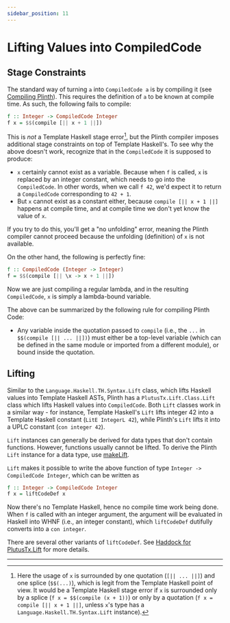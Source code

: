 ```yaml
---
sidebar_position: 11
---
```


# Lifting Values into CompiledCode

## Stage Constraints

The standard way of turning `a` into `CompiledCode a` is by compiling it (see [Compiling Plinth](./compiling-plinth.md)).
This requires the definition of `a` to be known at compile time.
As such, the following fails to compile:


```haskell
f :: Integer -> CompiledCode Integer
f x = $$(compile [|| x + 1 ||])
```

This is _not_ a Template Haskell stage error[^1], but the Plinth compiler imposes additional stage constraints on top of Template Haskell's.
To see why the above doesn't work, recognize that in the `CompiledCode` it is supposed to produce:
- `x` certainly cannot exist as a variable.
  Because when `f` is called, `x` is replaced by an integer constant, which needs to go into the `CompiledCode`.
  In other words, when we call `f 42`, we'd expect it to return a `CompiledCode` corresponding to `42 + 1`.
- But `x` cannot exist as a constant either, because `compile [|| x + 1 ||]` happens at compile time, and at compile time we don't yet know the value of `x`.

If you try to do this, you'll get a "no unfolding" error, meaning the Plinth compiler cannot proceed because the unfolding (definition) of `x` is not available.

On the other hand, the following is perfectly fine:

```haskell
f :: CompiledCode (Integer -> Integer)
f = $$(compile [|| \x -> x + 1 ||])
```

Now we are just compiling a regular lambda, and in the resulting `CompiledCode`, `x` is simply a lambda-bound variable.

The above can be summarized by the following rule for compiling Plinth Code:
- Any variable inside the quotation passed to `compile` (i.e., the `...` in `$$(compile [|| ... ||])`) must either be a top-level variable (which can be defined in the same module or imported from a different module), or bound inside the quotation.

## Lifting

Similar to the `Language.Haskell.TH.Syntax.Lift` class, which lifts Haskell values into Template Haskell ASTs, Plinth has a `PlutusTx.Lift.Class.Lift` class which lifts Haskell values into `CompiledCode`.
Both `Lift` classes work in a similar way - for instance, Template Haskell's `Lift` lifts integer 42 into a Template Haskell constant (`LitE IntegerL 42`), while Plinth's `Lift` lifts it into a UPLC constant (`con integer 42`).

`Lift` instances can generally be derived for data types that don't contain functions.
However, functions usually cannot be lifted.
To derive the Plinth `Lift` instance for a data type, use [makeLift](https://plutus.cardano.intersectmbo.org/haddock/latest/plutus-tx/PlutusTx-Lift-TH.html#v:makeLift).

`Lift` makes it possible to write the above function of type `Integer -> CompiledCode Integer`, which can be written as

```haskell
f :: Integer -> CompiledCode Integer
f x = liftCodeDef x
```

Now there's no Template Haskell, hence no compile time work being done.
When `f` is called with an integer argument, the argument will be evaluated in Haskell into WHNF (i.e., an integer constant), which `liftCodeDef` dutifully converts into a `con integer`.

There are several other variants of `liftCodeDef`.
See [Haddock for PlutusTx.Lift](https://plutus.cardano.intersectmbo.org/haddock/latest/plutus-tx/PlutusTx-Lift.html) for more details.

---

[^1]: Here the usage of `x` is surrounded by one quotation (`[|| ... ||]`) and one splice (`$$(...)`), which is legit from the Template Haskell point of view. It would be a Template Haskell stage error if `x` is surrounded only by a splice (`f x = $$(compile (x + 1))`) or only by a quotation (`f x = compile [|| x + 1 ||]`, unless `x`'s type has a `Language.Haskell.TH.Syntax.Lift` instance).
